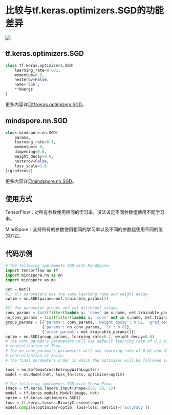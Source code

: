 # 比较与tf.keras.optimizers.SGD的功能差异

<a href="https://gitee.com/mindspore/docs/blob/r1.9/docs/mindspore/source_zh_cn/note/api_mapping/tensorflow_diff/SGD.md" target="_blank"><img src="https://mindspore-website.obs.cn-north-4.myhuaweicloud.com/website-images/r1.9/resource/_static/logo_source.png"></a>

## tf.keras.optimizers.SGD

```python
class tf.keras.optimizers.SGD(
    learning_rate=0.001,
    momentum=0.0,
    nesterov=False,
    name='SGD',
    **kwargs
)
```

更多内容详见[tf.keras.optimizers.SGD](https://www.tensorflow.org/versions/r1.15/api_docs/python/tf/keras/optimizers/SGD)。

## mindspore.nn.SGD

```python
class mindspore.nn.SGD(
    params,
    learning_rate=0.1,
    momentum=0.0,
    dampening=0.0,
    weight_decay=0.0,
    nesterov=False,
    loss_scale=1.0
)(gradients)
```

更多内容详见[mindspore.nn.SGD](https://mindspore.cn/docs/zh-CN/r1.9/api_python/nn/mindspore.nn.SGD.html)。

## 使用方式

TensorFlow：对所有参数使用相同的学习率，没法设定不同参数组使用不同学习率。

MindSpore：支持所有的参数使用相同的学习率以及不同的参数组使用不同的值的方式。

## 代码示例

```python
# The following implements SGD with MindSpore.
import tensorflow as tf
import mindspore.nn as nn
import mindspore as ms

net = Net()
#1) All parameters use the same learning rate and weight decay
optim = nn.SGD(params=net.trainable_params())

#2) Use parameter groups and set different values
conv_params = list(filter(lambda x: 'conv' in x.name, net.trainable_params()))
no_conv_params = list(filter(lambda x: 'conv' not in x.name, net.trainable_params()))
group_params = [{'params': conv_params, 'weight_decay': 0.01, 'grad_centralization':True},
                {'params': no_conv_params, 'lr': 0.01},
                {'order_params': net.trainable_params()}]
optim = nn.SGD(group_params, learning_rate=0.1, weight_decay=0.0)
# The conv_params's parameters will use default learning rate of 0.1 and weight decay of 0.01 and grad
# centralization of True.
# The no_conv_params's parameters will use learning rate of 0.01 and default weight decay of 0.0 and grad
# centralization of False.
# The final parameters order in which the optimizer will be followed is the value of 'order_params'.

loss = nn.SoftmaxCrossEntropyWithLogits()
model = ms.Model(net, loss_fn=loss, optimizer=optim)

# The following implements SGD with TensorFlow.
image = tf.keras.layers.Input(shape=(28, 28, 1))
model = tf.keras.models.Model(image, net)
optim = tf.keras.optimizers.SGD()
loss = tf.keras.losses.BinaryCrossentropy()
model.compile(optimizer=optim, loss=loss, metrics=['accuracy'])
```
